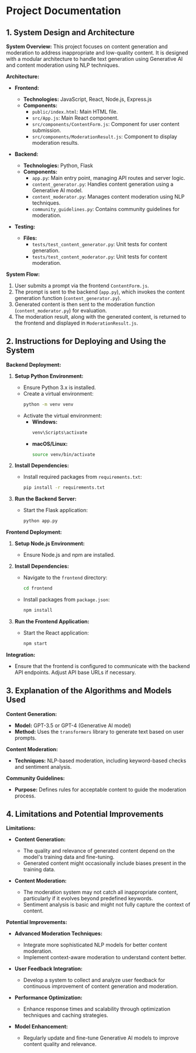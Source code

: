 # Project Documentation

## 1. System Design and Architecture

**System Overview:**
This project focuses on content generation and moderation to address inappropriate and low-quality content. It is designed with a modular architecture to handle text generation using Generative AI and content moderation using NLP techniques.

**Architecture:**

- **Frontend:**
  - **Technologies:** JavaScript, React, Node.js, Express.js
  - **Components:**
    - `public/index.html`: Main HTML file.
    - `src/App.js`: Main React component.
    - `src/components/ContentForm.js`: Component for user content submission.
    - `src/components/ModerationResult.js`: Component to display moderation results.

- **Backend:**
  - **Technologies:** Python, Flask
  - **Components:**
    - `app.py`: Main entry point, managing API routes and server logic.
    - `content_generator.py`: Handles content generation using a Generative AI model.
    - `content_moderator.py`: Manages content moderation using NLP techniques.
    - `community_guidelines.py`: Contains community guidelines for moderation.

- **Testing:**
  - **Files:**
    - `tests/test_content_generator.py`: Unit tests for content generation.
    - `tests/test_content_moderator.py`: Unit tests for content moderation.

**System Flow:**
1. User submits a prompt via the frontend `ContentForm.js`.
2. The prompt is sent to the backend (`app.py`), which invokes the content generation function (`content_generator.py`).
3. Generated content is then sent to the moderation function (`content_moderator.py`) for evaluation.
4. The moderation result, along with the generated content, is returned to the frontend and displayed in `ModerationResult.js`.

## 2. Instructions for Deploying and Using the System

**Backend Deployment:**

1. **Setup Python Environment:**
   - Ensure Python 3.x is installed.
   - Create a virtual environment:
     ```bash
     python -m venv venv
     ```
   - Activate the virtual environment:
     - **Windows:**
       ```bash
       venv\Scripts\activate
       ```
     - **macOS/Linux:**
       ```bash
       source venv/bin/activate
       ```

2. **Install Dependencies:**
   - Install required packages from `requirements.txt`:
     ```bash
     pip install -r requirements.txt
     ```

3. **Run the Backend Server:**
   - Start the Flask application:
     ```bash
     python app.py
     ```

**Frontend Deployment:**

1. **Setup Node.js Environment:**
   - Ensure Node.js and npm are installed.

2. **Install Dependencies:**
   - Navigate to the `frontend` directory:
     ```bash
     cd frontend
     ```
   - Install packages from `package.json`:
     ```bash
     npm install
     ```

3. **Run the Frontend Application:**
   - Start the React application:
     ```bash
     npm start
     ```

**Integration:**

- Ensure that the frontend is configured to communicate with the backend API endpoints. Adjust API base URLs if necessary.

## 3. Explanation of the Algorithms and Models Used

**Content Generation:**
- **Model:** GPT-3.5 or GPT-4 (Generative AI model)
- **Method:** Uses the `transformers` library to generate text based on user prompts.

**Content Moderation:**
- **Techniques:** NLP-based moderation, including keyword-based checks and sentiment analysis.

**Community Guidelines:**
- **Purpose:** Defines rules for acceptable content to guide the moderation process.

## 4. Limitations and Potential Improvements

**Limitations:**
- **Content Generation:**
  - The quality and relevance of generated content depend on the model's training data and fine-tuning.
  - Generated content might occasionally include biases present in the training data.

- **Content Moderation:**
  - The moderation system may not catch all inappropriate content, particularly if it evolves beyond predefined keywords.
  - Sentiment analysis is basic and might not fully capture the context of content.

**Potential Improvements:**
- **Advanced Moderation Techniques:**
  - Integrate more sophisticated NLP models for better content moderation.
  - Implement context-aware moderation to understand content better.

- **User Feedback Integration:**
  - Develop a system to collect and analyze user feedback for continuous improvement of content generation and moderation.

- **Performance Optimization:**
  - Enhance response times and scalability through optimization techniques and caching strategies.

- **Model Enhancement:**
  - Regularly update and fine-tune Generative AI models to improve content quality and relevance.
